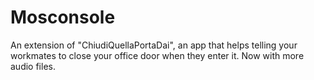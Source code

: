 # Mosconsole
An extension of "ChiudiQuellaPortaDai", an app that helps telling your workmates to close your office door when they enter it. Now with more audio files. 

